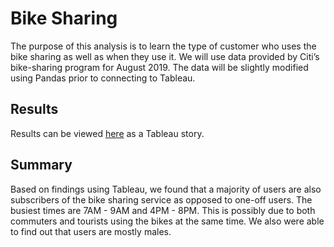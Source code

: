 # Bike Sharing

The purpose of this analysis is to learn the type of customer who uses the bike sharing as well as when they use it. We will use data provided by Citi’s bike-sharing program for August 2019. The data will be slightly modified using Pandas prior to connecting to Tableau.

## Results
Results can be viewed [here](https://public.tableau.com/app/profile/huy.do2575/viz/Book2_16317634396970/Story1?publish=yes) as a Tableau story.

 
## Summary

Based on findings using Tableau, we found that a majority of users are also subscribers of the bike sharing service as opposed to one-off users. The busiest times are 7AM - 9AM and 4PM - 8PM. This is possibly due to both commuters and tourists using the bikes at the same time. We also were able to find out that users are mostly males.


